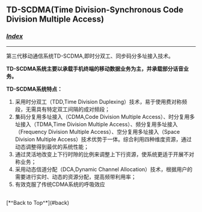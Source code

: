 ## <span id="back">TD-SCDMA(Time Division-Synchronous Code Division Multiple Access)</span> ##

### [*Index*](http://sheldonjie.github.io/)
----------

第三代移动通信系统TD-SCDMA,即时分双工、同步码分多址接入技术。

**TD-SCDMA系统主要以承载手机终端的移动数据业务为主，并承载部分话音业务。**

**TD-SCDMA系统特点：**

1. 采用时分双工（TDD,Time Division Duplexing）技术，易于使用费对称频段，无需具有特定双工间隔的成对频段；
2. 集码分复用多址接入（CDMA,Code Division Multiple Access）、时分复用多址接入（TDMA,Time Division Multiple Access）、频分复用多址接入（Frequency Division Multiple Access）、空分复用多址接入（Space Division Multiple Access）技术优势于一体。综合利用四种维度资源，通过动态调整得到最优的系统性能；
3. 通过灵活地改变上下行时隙的比例来调整上下行资源，使系统更适于开展不对称业务；
4. 采用动态信道分配（DCA,Dynamic Channel Allocation）技术，根据用户的需要进行实时、动态的资源分配，提高频带利用率；
5. 有效克服了传统CDMA系统的呼吸效应



<br>
[*^Back to Top^*](#back)
